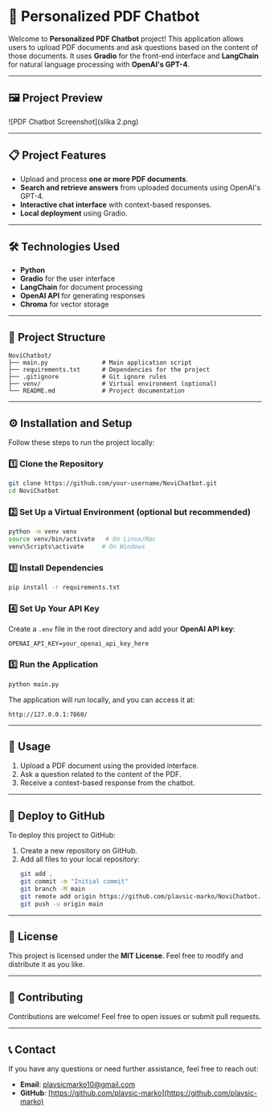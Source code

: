 # 🤖 Personalized PDF Chatbot

Welcome to **Personalized PDF Chatbot** project! This application allows users to upload PDF documents and ask questions based on the content of those documents. It uses **Gradio** for the front-end interface and **LangChain** for natural language processing with **OpenAI's GPT-4**.

---

## 🖼️ **Project Preview**

![PDF Chatbot Screenshot](slika 2.png)

---

## 📋 **Project Features**

- Upload and process **one or more PDF documents**.
- **Search and retrieve answers** from uploaded documents using OpenAI's GPT-4.
- **Interactive chat interface** with context-based responses.
- **Local deployment** using Gradio.

---

## 🛠️ **Technologies Used**

- **Python**
- **Gradio** for the user interface
- **LangChain** for document processing
- **OpenAI API** for generating responses
- **Chroma** for vector storage

---

## 📂 **Project Structure**

```plaintext
NoviChatbot/
├── main.py               # Main application script
├── requirements.txt      # Dependencies for the project
├── .gitignore            # Git ignore rules
├── venv/                 # Virtual environment (optional)
└── README.md             # Project documentation
```

---

## ⚙️ **Installation and Setup**

Follow these steps to run the project locally:

### 1️⃣ **Clone the Repository**

```bash
git clone https://github.com/your-username/NoviChatbot.git
cd NoviChatbot
```

### 2️⃣ **Set Up a Virtual Environment** (optional but recommended)

```bash
python -m venv venv
source venv/bin/activate   # On Linux/Mac
venv\Scripts\activate     # On Windows
```

### 3️⃣ **Install Dependencies**

```bash
pip install -r requirements.txt
```

### 4️⃣ **Set Up Your API Key**

Create a `.env` file in the root directory and add your **OpenAI API key**:

```
OPENAI_API_KEY=your_openai_api_key_here
```

### 5️⃣ **Run the Application**

```bash
python main.py
```

The application will run locally, and you can access it at:

```
http://127.0.0.1:7860/
```

---

## 🧪 **Usage**

1. Upload a PDF document using the provided interface.
2. Ask a question related to the content of the PDF.
3. Receive a context-based response from the chatbot.

---

## 🚀 **Deploy to GitHub**

To deploy this project to GitHub:

1. Create a new repository on GitHub.
2. Add all files to your local repository:
   ```bash
   git add .
   git commit -m "Initial commit"
   git branch -M main
   git remote add origin https://github.com/plavsic-marko/NoviChatbot.git
   git push -u origin main
   ```

---

## 📄 **License**

This project is licensed under the **MIT License**. Feel free to modify and distribute it as you like.

---

## 🙋 **Contributing**

Contributions are welcome! Feel free to open issues or submit pull requests.

---

## 📞 **Contact**

If you have any questions or need further assistance, feel free to reach out:

- **Email**: plavsicmarko10@gmail.com
- **GitHub**: [https://github.com/plavsic-marko](https://github.com/plavsic-marko)
